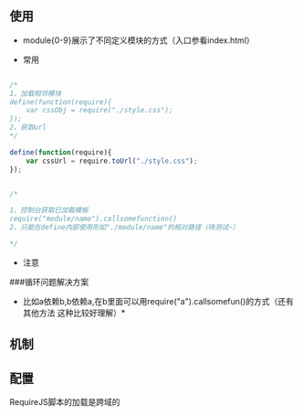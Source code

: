 ## 使用

+ module{0-9}展示了不同定义模块的方式（入口参看index.html）

+ 常用

```javascript

/* 
1、加载相邻模块
define(function(require){
    var cssObj = require("./style.css");
});
2、获取url
*/

define(function(require){
    var cssUrl = require.toUrl("./style.css");
});


/*

1、控制台获取已加载模板
require("module/name").callsomefunction()
2、只能在define内部使用形如"./module/name"的相对路径（待测试~）

*/


```

+ 注意

###循环问题解决方案

* 比如a依赖b,b依赖a,在b里面可以用require("a").callsomefun()的方式（还有其他方法 这种比较好理解）*

## 机制
## 配置
 
RequireJS脚本的加载是跨域的



